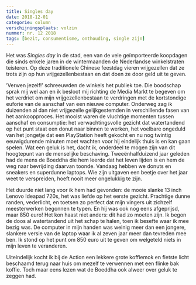 ```yaml
---
title: Singles day
date: 2018-12-01
categorie: column
verschijningsplaats: volzin
nummer: nr. 12 2018
tags: [bezit, consumentisme, onthouding, single zijn]
---
```


Het was *Singles day* in de stad, een van de vele geïmporteerde koopdagen die sinds enkele jaren in de wintermaanden de Nederlandse winkelstraten teisteren. Op deze traditionele Chinese feestdag vieren vrijgezellen dat ze trots zijn op hun vrijgezellenbestaan en dat doen ze door geld uit te geven.

’Verwen jezelf!’ schreeuwden de winkels het publiek toe. Die boodschap sprak mij wel aan en ik besloot mij richting de Media Markt te begeven om het verdriet om mijn vrijgezellenbestaan te verdringen met de kortstondige euforie van de aanschaf van een nieuwe computer. Onderweg zag ik duizenden al dan niet vrijgezelle gelijkgestemden in verschillende fasen van het aankoopproces. Het mooist waren de vluchtige momenten tussen aanschaf en consumptie: het verwachtingsvolle gezicht dat watertandend op het punt staat een donut naar binnen te werken, het voelbare ongeduld van het jongetje dat een PlayStation heeft gekocht en nu nog twintig eeuwigdurende minuten moet wachten voor hij eindelijk thuis is en kan gaan spelen. Wat een geluk is het, dacht ik, onderdeel te mogen zijn van dit hoogtepunt van de menselijke beschaving. Tweeënhalfduizend jaar geleden had de mens de Boeddha die hem leerde dat het leven lijden is en hem de weg naar bevrijding daarvan toonde. Vandaag hebben we donuts en sneakers en superdunne laptops. Wie zijn uitgaven een beetje over het jaar weet te verspreiden, hoeft nooit meer ongelukkig te zijn.

Het duurde niet lang voor ik hem had gevonden: de mooie slanke 13 inch Lenovo Ideapad 720s, het was liefde op het eerste gezicht. Prachtige dunne randen, vederlicht, en toetsen zo perfect dat mijn vingers uit zichzelf meesterwerken begonnen te typen. En hij was ook nog eens afgeprijsd, maar 850 euro! Het kon haast niet anders: dit had zo moeten zijn. Ik begon de doos al watertandend uit het schap te halen, toen ik besefte waar ik mee bezig was. De computer in mijn handen was weinig meer dan een jongere, slankere versie van de laptop waar ik al zeven jaar meer dan tevreden mee ben. Ik stond op het punt om 850 euro uit te geven om welgeteld niets in mijn leven te veranderen.

Uiteindelijk kocht ik bij de Action een lekkere grote koffiemok en fietste licht beschaamd terug naar huis om mezelf te verwennen met een flinke bak koffie. Toch maar eens lezen wat de Boeddha ook alweer over geluk te zeggen had.